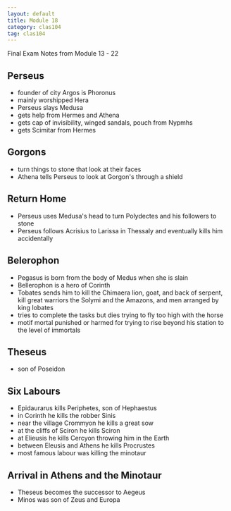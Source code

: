```yaml
---
layout: default
title: Module 18
category: clas104
tag: clas104
---
```


Final Exam Notes from Module 13 - 22

## Perseus
- founder of city Argos is Phoronus
- mainly worshipped Hera
- Perseus slays Medusa
- gets help from Hermes and Athena
- gets cap of invisibility, winged sandals, pouch from Nypmhs
- gets Scimitar from Hermes

## Gorgons
- turn things to stone that look at their faces
- Athena tells Perseus to look at Gorgon's through a shield

## Return Home
- Perseus uses Medusa's head to turn Polydectes and his followers to stone
- Perseus follows Acrisius to Larissa in Thessaly and eventually kills him accidentally

## Belerophon
- Pegasus is born from the body of Medus when she is slain
- Bellerophon is a hero of Corinth
- Tobates sends him to kill the Chimaera lion, goat, and back of serpent, kill great warriors the Solymi and the Amazons, and men arranged by king Iobates
- tries to complete the tasks but dies trying to fly too high with the horse
- motif mortal punished or harmed for trying to rise beyond his station to the level of immortals

## Theseus
- son of Poseidon

## Six Labours
- Epidaurarus kills Periphetes, son of Hephaestus
- in Corinth he kills the robber Sinis
- near the village Crommyon he kills a great sow
- at the cliffs of Sciron he kills Sciron
- at Elieusis he kills Cercyon throwing him in the Earth
- between Eleusis and Athens he kills Procrustes
- most famous labour was killing the minotaur

## Arrival in Athens and the Minotaur
- Theseus becomes the successor to Aegeus
- Minos was son of Zeus and Europa
